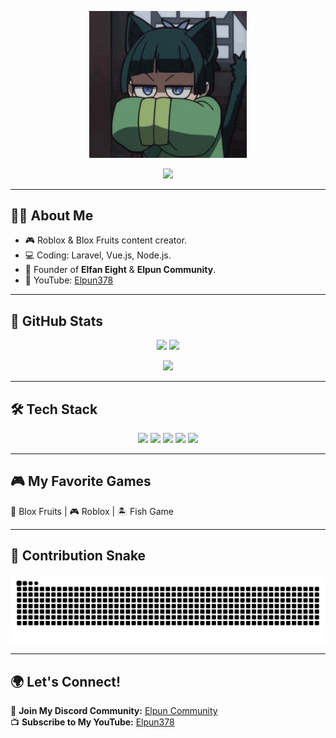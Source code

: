 <p align="center">
  <img src="assets/banner.gif" alt="My Custom GIF Banner" width="50%">
</p>

<!-- Typing Animation -->
<p align="center">
  <img src="https://readme-typing-svg.herokuapp.com?size=24&color=F75C7E&center=true&vCenter=true&lines=Hello,+I'm+Elfan!;I+Love+Coding!;Welcome+to+my+GitHub!" />
</p>

---

## 👨‍💻 About Me  
- 🎮 Roblox & Blox Fruits content creator.  
- 💻 Coding: Laravel, Vue.js, Node.js.  
- 🏢 Founder of **Elfan Eight** & **Elpun Community**.  
- 🎥 YouTube: [Elpun378](https://www.youtube.com/@Elpun378)  

---

## 🚀 GitHub Stats  
<p align="center">
  <img src="https://github-readme-stats.vercel.app/api/top-langs/?username=Elfanpradita&layout=compact&theme=tokyonight&hide_border=true" width="48%" />
  <img src="https://github-readme-streak-stats.herokuapp.com/?user=Elfanpradita&theme=tokyonight&hide_border=true" width="48%" />
</p>

<p align="center">
  <img src="https://github-profile-summary-cards.vercel.app/api/cards/profile-details?username=Elfanpradita&theme=tokyonight" width="80%" />
</p>

---

## 🛠️ Tech Stack  
<p align="center">
  <img src="https://img.shields.io/badge/Node.js-43853D?style=for-the-badge&logo=node.js&logoColor=white" />
  <img src="https://img.shields.io/badge/Laravel-FF2D20?style=for-the-badge&logo=laravel&logoColor=white" />
  <img src="https://img.shields.io/badge/PHP-777BB4?style=for-the-badge&logo=php&logoColor=white" />
  <img src="https://img.shields.io/badge/MariaDB-003545?style=for-the-badge&logo=mariadb&logoColor=white" />
  <img src="https://img.shields.io/badge/MikroTik-EE0000?style=for-the-badge&logo=mikrotik&logoColor=white" />
</p>

---

## 🎮 My Favorite Games  
🎯 Blox Fruits | 🎮 Roblox | 🏝️ Fish Game  

---

## 🐍 Contribution Snake  
<p align="center">
  <img src="https://raw.githubusercontent.com/Elfanpradita/Elfanpradita/output/github-contribution-grid-snake.svg" />
</p>

---

## 🌍 Let's Connect!  
💬 **Join My Discord Community:** [Elpun Community](https://discord.com/invite/fuphDKh6p4)  
📺 **Subscribe to My YouTube:** [Elpun378](https://www.youtube.com/@Elpun378)  
